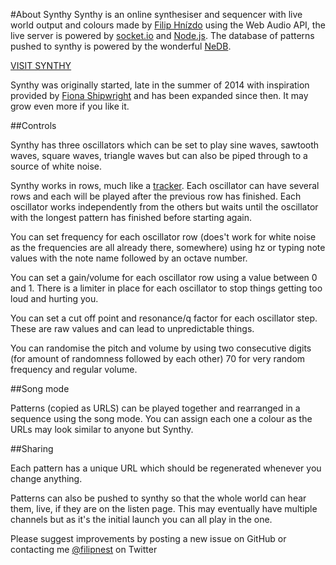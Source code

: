 #About Synthy
Synthy is an online synthesiser and sequencer with live world output and colours made by [Filip Hnízdo](http://filipnest.com) using the Web Audio API, the live server is powered by [socket.io](http://socket.io/) and [Node.js](http://Node.js). The database of patterns pushed to synthy is powered by the wonderful [NeDB](https://github.com/louischatriot/nedb).

[VISIT SYNTHY](http://synthy.io)

Synthy was originally started, late in the summer of 2014 with inspiration provided by [Fiona Shipwright](http://instagram.com/edwardiansnow) and has been expanded since then. It may grow even more if you like it.

##Controls

Synthy has three oscillators which can be set to play sine waves, sawtooth waves, square waves, triangle waves but can also be piped through to a source of white noise.

Synthy works in rows, much like a [tracker](http://en.wikipedia.org/wiki/Music_tracker). Each oscillator can have several rows and each will be played after the previous row has finished. Each oscillator works independently from the others but waits until the oscillator with the longest pattern has finished before starting again.

You can set frequency for each oscillator row (does't work for white noise as the frequencies are all already there, somewhere) using hz or typing note values with the note name followed by an octave number.

You can set a gain/volume for each oscillator row using a value between 0 and 1.  There is a limiter in place for each oscillator to stop things getting too loud and hurting you.

You can set a cut off point and resonance/q factor for each oscillator step. These are raw values and can lead to unpredictable things.

You can randomise the pitch and volume by using two consecutive digits (for amount of randomness followed by each other) 70 for very random frequency and regular volume.

##Song mode

Patterns (copied as URLS) can be played together and rearranged in a sequence using the song mode. You can assign each one a colour as the URLs may look similar to anyone but Synthy.

##Sharing

Each pattern has a unique URL which should be regenerated whenever you change anything.

Patterns can also be pushed to synthy so that the whole world can hear them, live, if they are on the listen page. This may eventually have multiple channels but as it's the initial launch you can all play in the one.

Please suggest improvements by posting a new issue on GitHub or contacting me [@filipnest](http://www.twitter.com/filipnest) on Twitter
